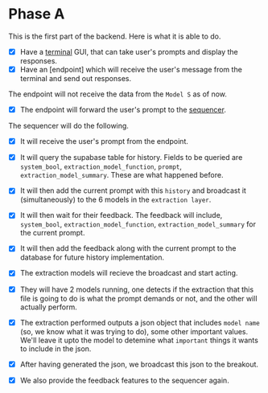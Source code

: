 # Phase A

This is the first part of the backend. Here is what it is able to do.

- [x] Have a [terminal](./terminal_gui) GUI, that can take user's prompts and display the responses.
- [x] Have an [endpoint] which will receive the user's message from the terminal and send out responses.

The endpoint will not receive the data from the `Model S` as of now.

- [x] The endpoint will forward the user's prompt to the [sequencer](./Sequencer).

The sequencer will do the following.

- [x] It will receive the user's prompt from the endpoint.
- [x] It will query the supabase table for history. Fields to be queried are `system_bool`, `extraction_model_function`, `prompt`, `extraction_model_summary`. These are what happened before.
- [x] It will then add the current prompt with this `history` and broadcast it (simultaneously) to the 6 models in the `extraction layer`.

- [x] It will then wait for their feedback. The feedback will include, `system_bool`, `extraction_model_function`, `extraction_model_summary` for the current prompt.

- [x] It will then add the feedback along with the current prompt to the database for future history implementation. 
- [x] The extraction models will recieve the broadcast and start acting. 

- [x] They will have 2 models running, one detects if the extraction that this file is going to do is what the prompt demands or not, and the other will actually perform.
- [x] The extraction performed outputs a json object that includes `model name` (so, we know what it was trying to do), some other important values. We'll leave it upto the model to detemine what `important` things it wants to include in the json. 

- [x] After having generated the json, we broadcast this json to the breakout.
- [x] We also provide the feedback features to the sequencer again.